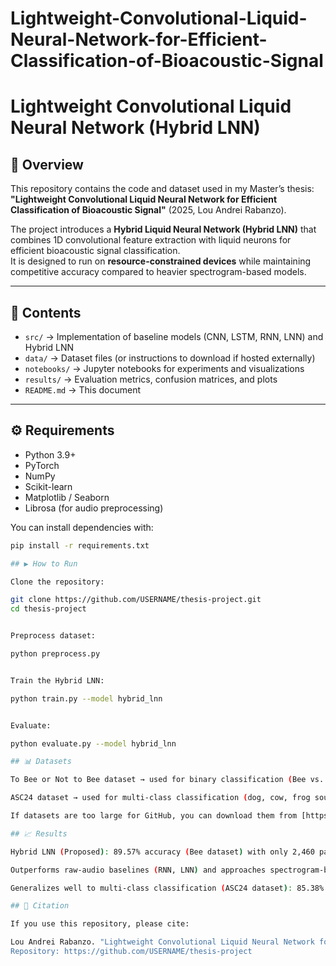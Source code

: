 # Lightweight-Convolutional-Liquid-Neural-Network-for-Efficient-Classification-of-Bioacoustic-Signal

# Lightweight Convolutional Liquid Neural Network (Hybrid LNN)

## 📌 Overview
This repository contains the code and dataset used in my Master’s thesis:  
**"Lightweight Convolutional Liquid Neural Network for Efficient Classification of Bioacoustic Signal"** (2025, Lou Andrei Rabanzo).

The project introduces a **Hybrid Liquid Neural Network (Hybrid LNN)** that combines 1D convolutional feature extraction with liquid neurons for efficient bioacoustic signal classification.  
It is designed to run on **resource-constrained devices** while maintaining competitive accuracy compared to heavier spectrogram-based models.

---

## 📂 Contents
- `src/` → Implementation of baseline models (CNN, LSTM, RNN, LNN) and Hybrid LNN  
- `data/` → Dataset files (or instructions to download if hosted externally)  
- `notebooks/` → Jupyter notebooks for experiments and visualizations  
- `results/` → Evaluation metrics, confusion matrices, and plots  
- `README.md` → This document  

---

## ⚙️ Requirements
- Python 3.9+
- PyTorch
- NumPy
- Scikit-learn
- Matplotlib / Seaborn
- Librosa (for audio preprocessing)

You can install dependencies with:
```bash
pip install -r requirements.txt

## ▶️ How to Run

Clone the repository:

git clone https://github.com/USERNAME/thesis-project.git
cd thesis-project


Preprocess dataset:

python preprocess.py


Train the Hybrid LNN:

python train.py --model hybrid_lnn


Evaluate:

python evaluate.py --model hybrid_lnn

## 📊 Datasets

To Bee or Not to Bee dataset → used for binary classification (Bee vs. NoBee).

ASC24 dataset → used for multi-class classification (dog, cow, frog sounds).

If datasets are too large for GitHub, you can download them from [https://www.kaggle.com/datasets/chrisfilo/to-bee-or-no-to-bee and https://www.kaggle.com/datasets/haithammoh/sounds-of-animals].

## 📈 Results

Hybrid LNN (Proposed): 89.57% accuracy (Bee dataset) with only 2,460 parameters.

Outperforms raw-audio baselines (RNN, LNN) and approaches spectrogram-based CNN/LSTM performance with far fewer parameters.

Generalizes well to multi-class classification (ASC24 dataset): 85.38% accuracy across three animal sound categories.

## 📖 Citation

If you use this repository, please cite:

Lou Andrei Rabanzo. "Lightweight Convolutional Liquid Neural Network for Efficient Classification of Bioacoustic Signal." Master's Thesis, 2025.
Repository: https://github.com/USERNAME/thesis-project
